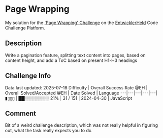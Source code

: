 # Page Wrapping

My solution for the ['Page Wrapping' Challenge](https://platform.entwicklerheld.de/challenge/page-wrapping?technology=JavaScript) on the [EntwicklerHeld](https://platform.entwicklerheld.de/) Code Challenge Platform.

## Description
Write a pagination feature, splitting text content into pages, based on content height, and add a ToC based on present H1-H3 headings

## Challenge Info
Data last updated: 2025-07-18
Difficulty | Overall Success Rate @EH | Overall Solved/Accepted @EH | Date Solved | Language
---|---|---|---|---|
▮▯▯▯ | ██░░░░░░░░ 21% | 31 / 151 | 2024-04-30 | JavaScript

## Comment
Bit of a weird challenge description, which was not really helpful in figuring out, what the task really expects you to do.